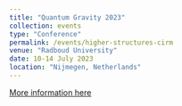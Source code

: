 ```yaml
---
title: "Quantum Gravity 2023"
collection: events
type: "Conference"
permalink: /events/higher-structures-cirm
venue: "Radboud University"
date: 10-14 July 2023
location: "Nijmegen, Netherlands"
---
```


[More information here](https://indico.imapp.ru.nl/event/106/)

